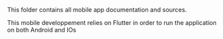 This folder contains all mobile app documentation and sources.

This mobile developpement relies on Flutter in order to run the application on both Android and IOs
